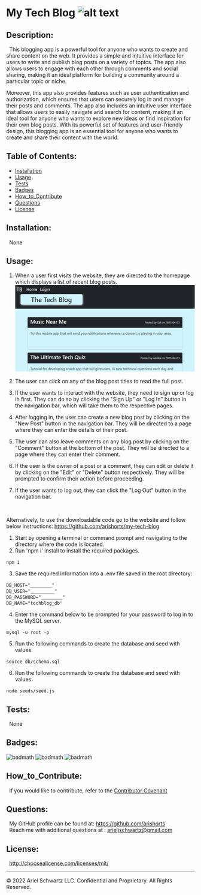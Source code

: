 # My Tech Blog ![alt text](https://img.shields.io/badge/License-MIT-blue.svg)

## Description:

&nbsp; This blogging app is a powerful tool for anyone who wants to create and share content on the web. It provides a simple and intuitive interface for users to write and publish blog posts on a variety of topics. The app also allows users to engage with each other through comments and social sharing, making it an ideal platform for building a community around a particular topic or niche.

Moreover, this app also provides features such as user authentication and authorization, which ensures that users can securely log in and manage their posts and comments. The app also includes an intuitive user interface that allows users to easily navigate and search for content, making it an ideal tool for anyone who wants to explore new ideas or find inspiration for their own blog posts. With its powerful set of features and user-friendly design, this blogging app is an essential tool for anyone who wants to create and share their content with the world.

## Table of Contents:

- [Installation](#installation)
- [Usage](#usage)
- [Tests](#tests)
- [Badges](#badges)
- [How_to_Contribute](#how_to_contribute)
- [Questions](#questions)
- [License](#license)

## Installation:

&nbsp; None

## Usage:

1. When a user first visits the website, they are directed to the homepage which displays a list of recent blog posts.
   ![alt text](./assets/images/demo.JPG)
2. The user can click on any of the blog post titles to read the full post.
3. If the user wants to interact with the website, they need to sign up or log in first. They can do so by clicking the "Sign Up" or "Log In" button in the navigation bar, which will take them to the respective pages.
4. After logging in, the user can create a new blog post by clicking on the "New Post" button in the navigation bar. They will be directed to a page where they can enter the details of their post.
5. The user can also leave comments on any blog post by clicking on the "Comment" button at the bottom of the post. They will be directed to a page where they can enter their comment.
6. If the user is the owner of a post or a comment, they can edit or delete it by clicking on the "Edit" or "Delete" button respectively. They will be prompted to confirm their action before proceeding.
7. If the user wants to log out, they can click the "Log Out" button in the navigation bar.

   <br>

Alternatively, to use the downloadable code go to the website and follow below instructions: https://github.com/arishorts/my-tech-blog

1. Start by opening a terminal or command prompt and navigating to the directory where the code is located.<br>
2. Run 'npm i' install to install the required packages.<br>

```
npm i
```

3. Save the required information into a .env file saved in the root directory:

```
DB_HOST="________"
DB_USER="_________"
DB_PASSWORD="________"
DB_NAME="techblog_db"
```

4. Enter the command below to be prompted for your password to log in to the MySQL server.

```
mysql -u root -p
```

5. Run the following commands to create the database and seed with values.

```
source db/schema.sql
```

6. Run the following commands to create the database and seed with values.

```
node seeds/seed.js
```

## Tests:

&nbsp; None

## Badges:

![badmath](https://img.shields.io/badge/CSS-41%25-purple)
![badmath](https://img.shields.io/badge/JavaScript-35%25-purple)
![badmath](https://img.shields.io/badge/Handlebars-24%25-purple)

## How_to_Contribute:

&nbsp; If you would like to contribute, refer to the [Contributor Covenant](https://www.contributor-covenant.org/)

## Questions:

&nbsp; My GitHub profile can be found at: https://github.com/arishorts
<br>&nbsp; Reach me with additional questions at : arieljschwartz@gmail.com

## License:

&nbsp; http://choosealicense.com/licenses/mit/

---

© 2022 Ariel Schwartz LLC. Confidential and Proprietary. All Rights Reserved.
